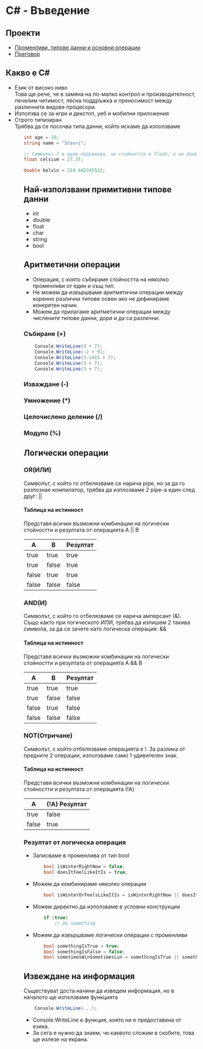 # C# - Въведение

## Проекти
* [Променливи, типове данни и основни операции](./variables/README.md)
* [Преговор](./variables/README.md)

## Какво е C#
<ul>
    <li>Език от високо ниво</li>
    Това ще рече, че в замяна на по-малко контрол и производителност, печелим четимост, лесна поддръжка и преносимост между различните видове процесори.
    <li>Използва се за игри и декстоп, уеб и мобилни приложения</li>
    <li>Строго типизиран</li>
    Трябва да се посочва типа данни, който искаме да използваме
<ul>

``` c#
int age = 18;
string name = "Stavri";

// Символът f в края подсказва, че стойността е float, а не double
float celsium = 27.3f;

double kelvin = 324.442345523;
```


## Най-използвани примитивни типове данни

<ul>
    <li>int</li>
    <li>double</li>
    <li>float</li>
    <li>char</li>
    <li>string</li>
    <li>bool</li>
</ul>

## Аритметични операции
* Операция, с която събираме стойността на няколко променливи от един и същ тип.
* Не можем да извършваме аритметични операции между коренно различни типове освен ако не дефинираме конкретен начин.
* Можем да прилагаме аритметични операции между числените типове данни, дори и да са различни.

### Събиране (+)

``` c#
    Console.WriteLine(3 + 7);
    Console.WriteLine(-2 + 9);
    Console.WriteLine(3.1415 + 7);
    Console.WriteLine(3 + 7);
    Console.WriteLine(3 + 7);
```

### Изваждане (-)

### Умножение (*)

### Целочислено деление (/)

### Модуло (%)

## Логически операции

### OR(ИЛИ)
Символът, с който го отбелязваме се нарича pipe, но за да го разпознае компилатор, трябва да изплозваме 2 pipe-а един след друг:
\|\|

#### Таблица на истинност
Представя всички възможни комбинации на логически стойностти и резултата от операцията A \|\| B

| A     | B     | Резултат |
|-------|-------|----------|
| true  | true  | true     |
| true  | false | true     |
| false | true  | true     |
| false | false | false    |

### AND(И)
Символът, с който го отбелязваме се нарича амперсант (&). Също както при логическото ИЛИ, трябва да изпишем 2 такива символа, за да се зачете като логическа операция:
\&\&

#### Таблица на истинност
Представя всички възможни комбинации на логически стойностти и резултата от операцията A \&\& B

| A     | B     | Резултат |
|-------|-------|----------|
| true  | true  | true     |
| true  | false | false    |
| false | true  | false    |
| false | false | false    |

### NOT(Отричане)
Символът, с който отбелязваме операцията е !. За разлика от предните 2 операции, използваме само 1 удивителен знак.
#### Таблица на истинност

Представя всички възможни комбинации на логически стойностти и резултата от операцията (!A)

| A     | (!A) Резултат |
|-------|---------------|
| true  | false         |
| false | true          |

### Резултат от логическа операция
* Записваме в променлива от тип bool</li>
  ``` c#
      bool isWinterRightNow = false;
      bool doesItFeelLikeItIs = true;
  ```
* Можем да комбинираме няколко операции</li>
  ``` c#
      bool isWinterOrFeelsLikeItIs = isWinterRightNow || doesItFeelLikeItIs;
  ```
* Можем директно да използваме в условни конструкции </li>
  ``` c#
      if (true)
          // Do something
  ```
* Можем да извършваме логически операции с променливи</li>
  ``` c#
      bool somethingIsTrue = true;
      bool somethingIsFalse = false;
      bool sometimesWinSometimesLun = somethingIsTrue || somethingIsFalse;
  ```

## Извеждане на информация
Съществуват доста начини да изведем информация, но в началото ще използваме функцията

``` c#
    Console.WriteLine(...);
```
* Console.WriteLine е функция, която ни е предоставена от езика.
* За сега е нужно да знаем, че каквото сложим в скобите, това ще излезе на екрана.
